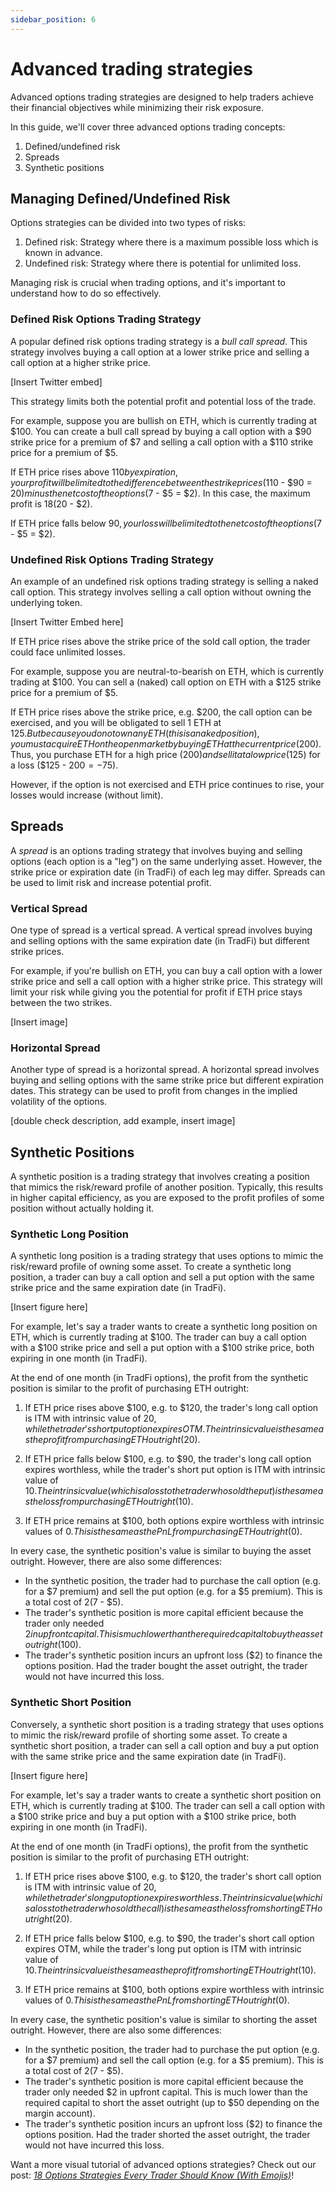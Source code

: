 ```yaml
---
sidebar_position: 6
---
```


# Advanced trading strategies
Advanced options trading strategies are designed to help traders achieve their financial objectives while minimizing their risk exposure.

In this guide, we'll cover three advanced options trading concepts:
1. Defined/undefined risk
2. Spreads
3. Synthetic positions


## Managing Defined/Undefined Risk
Options strategies can be divided into two types of risks:
1. Defined risk: Strategy where there is a maximum possible loss which is known in advance.
2. Undefined risk: Strategy where there is potential for unlimited loss.

Managing risk is crucial when trading options, and it's important to understand how to do so effectively.

### Defined Risk Options Trading Strategy
A popular defined risk options trading strategy is a *bull call spread*. This strategy involves buying a call option at a lower strike price and selling a call option at a higher strike price.

[Insert Twitter embed]

This strategy limits both the potential profit and potential loss of the trade.

For example, suppose you are bullish on ETH, which is currently trading at $100. You can create a bull call spread by buying a call option with a $90 strike price for a premium of $7 and selling a call option with a $110 strike price for a premium of $5.

If ETH price rises above $110 by expiration, your profit will be limited to the difference between the strike prices ($110 - $90 = $20) minus the net cost of the options ($7 - $5 = $2). In this case, the maximum profit is $18 ($20 - $2).

If ETH price falls below $90, your loss will be limited to the net cost of the options ($7 - $5 = $2). 

### Undefined Risk Options Trading Strategy
An example of an undefined risk options trading strategy is selling a naked call option. This strategy involves selling a call option without owning the underlying token.

[Insert Twitter Embed here]

If ETH price rises above the strike price of the sold call option, the trader could face unlimited losses.

For example, suppose you are neutral-to-bearish on ETH, which is currently trading at $100. You can sell a (naked) call option on ETH with a $125 strike price for a premium of $5.

If ETH price rises above the strike price, e.g. $200, the call option can be exercised, and you will be obligated to sell 1 ETH at $125. But because you do not own any ETH (this is a naked position), you must acquire ETH on the open market by buying ETH at the current price ($200). Thus, you purchase ETH for a high price ($200) and sell it at a low price ($125) for a loss ($125 - $200 = -$75).

However, if the option is not exercised and ETH price continues to rise, your losses would increase (without limit).




## Spreads
A *spread* is an options trading strategy that involves buying and selling options (each option is a "leg") on the same underlying asset. However, the strike price or expiration date (in TradFi) of each leg may differ. Spreads can be used to limit risk and increase potential profit.


### Vertical Spread
One type of spread is a vertical spread. A vertical spread involves buying and selling options with the same expiration date (in TradFi) but different strike prices.

For example, if you're bullish on ETH, you can buy a call option with a lower strike price and sell a call option with a higher strike price. This strategy will limit your risk while giving you the potential for profit if ETH price stays between the two strikes.

[Insert image]


### Horizontal Spread
Another type of spread is a horizontal spread. A horizontal spread involves buying and selling options with the same strike price but different expiration dates. This strategy can be used to profit from changes in the implied volatility of the options.

[double check description, add example, insert image]


## Synthetic Positions
A synthetic position is a trading strategy that involves creating a position that mimics the risk/reward profile of another position. Typically, this results in higher capital efficiency, as you are exposed to the profit profiles of some position without actually holding it.

### Synthetic Long Position
A synthetic long position is a trading strategy that uses options to mimic the risk/reward profile of owning some asset. To create a synthetic long position, a trader can buy a call option and sell a put option with the same strike price and the same expiration date (in TradFi).

[Insert figure here]

For example, let's say a trader wants to create a synthetic long position on ETH, which is currently trading at $100. The trader can buy a call option with a $100 strike price and sell a put option with a $100 strike price, both expiring in one month (in TradFi).

At the end of one month (in TradFi options), the profit from the synthetic position is similar to the profit of purchasing ETH outright:

1. If ETH price rises above $100, e.g. to $120, the trader's long call option is ITM with intrinsic value of $20, while the trader's short put option expires OTM. The intrinsic value is the same as the profit from purchasing ETH outright ($20).

2. If ETH price falls below $100, e.g. to $90, the trader's long call option expires worthless, while the trader's short put option is ITM with intrinsic value of $10. The intrinsic value (which is a loss to the trader who sold the put) is the same as the loss from purchasing ETH outright ($10).

3. If ETH price remains at $100, both options expire worthless with intrinsic values of $0. This is the same as the PnL from purchasing ETH outright ($0).

In every case, the synthetic position's value is similar to buying the asset outright. However, there are also some differences:

- In the synthetic position, the trader had to purchase the call option (e.g. for a $7 premium) and sell the put option (e.g. for a $5 premium). This is a total cost of $2 ($7 - $5).
- The trader's synthetic position is more capital efficient because the trader only needed $2 in upfront capital. This is much lower than the required capital to buy the asset outright ($100).
- The trader's synthetic position incurs an upfront loss ($2) to finance the options position. Had the trader bought the asset outright, the trader would not have incurred this loss.


### Synthetic Short Position
Conversely, a synthetic short position is a trading strategy that uses options to mimic the risk/reward profile of shorting some asset. To create a synthetic short position, a trader can sell a call option and buy a put option with the same strike price and the same expiration date (in TradFi).

[Insert figure here]

For example, let's say a trader wants to create a synthetic short position on ETH, which is currently trading at $100. The trader can sell a call option with a $100 strike price and buy a put option with a $100 strike price, both expiring in one month (in TradFi). 

At the end of one month (in TradFi options), the profit from the synthetic position is similar to the profit of purchasing ETH outright:

1. If ETH price rises above $100, e.g. to $120, the trader's short call option is ITM with intrinsic value of $20, while the trader's long put option expires worthless. The intrinsic value (which is a loss to the trader who sold the call) is the same as the loss from shorting ETH outright ($20).

2. If ETH price falls below $100, e.g. to $90, the trader's short call option expires OTM, while the trader's long put option is ITM with intrinsic value of $10. The intrinsic value is the same as the profit from shorting ETH outright ($10).

3. If ETH price remains at $100, both options expire worthless with intrinsic values of $0. This is the same as the PnL from shorting ETH outright ($0).

In every case, the synthetic position's value is similar to shorting the asset outright. However, there are also some differences:

- In the synthetic position, the trader had to purchase the put option (e.g. for a $7 premium) and sell the call option (e.g. for a $5 premium). This is a total cost of $2 ($7 - $5).
- The trader's synthetic position is more capital efficient because the trader only needed $2 in upfront capital. This is much lower than the required capital to short the asset outright (up to $50 depending on the margin account).
- The trader's synthetic position incurs an upfront loss ($2) to finance the options position. Had the trader shorted the asset outright, the trader would not have incurred this loss.



Want a more visual tutorial of advanced options strategies? Check out our post: [*18 Options Strategies Every Trader Should Know (With Emojis)*](https://panopticxyz.substack.com/p/18-options-strategies-every-trader)!








